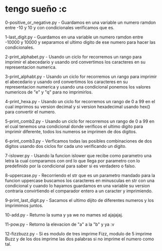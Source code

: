 # tengo sueño :c

0-positive_or_negative.py - Guardamos en una variable un numero ramdon entre -10 y 10 y con condicionales verificamos que es.

1-last_digit.py - Guardamos en una variable un numero ramdon entre -10000 y 10000 y separamos el ultimo digito de ese numero para hacer las condicionales.

2-print_alphabet.py - Usando un ciclo for recorremos un rango para imprimir el abecedario y usando ord convertimos los caracteres en su representacion numerica.

3-print_alphabt.py - Usando un ciclo for recorremos un rango para imprimir el abecedario y usando ord convertimos los caracteres en su representacion numerica y usando una condicional ponemos los valores numericos de "e" y "q" para no imprimirlos.

4-print_hexa.py - Usando un ciclo for recorremos un rango de 0 a 99 en el cual imprimos su version decimal y si version hexadecimal usando hex() para convertir el numero.

5-print_comb2.py - Usando un ciclo for recorremos un rango de 0 a 99 en el cual tenemos una condicional donde verificos el ultimo digito para imprimir diferente, todos los numeros se imprimen de dos digitos.

6-print_comb3.py - Verficamos todas las posibles combinaciones de dos digitos usando dos ciclos for cada uno verificando un digito.

7-islower.py - Usando la funcion islower que recibe como parametro una letra la cual comparamos con ord lo que llega por parametro con lo predefinido por la condicional para saber si es verdadero o falso.

8-uppercase.py - Recorriendo el str que es un parametro mandado para la funcion uppercase buscamos los caracteres en minusculas en str con una condicional y cuando lo hayamos guardamos en una variable su version contraria convirtiendo el comparador entero a un caracter y imprimiendo.

9-print_last_digit.py - Sacamos el ultimo dijito de diferentes numeros y los imprimimos juntos.

10-add.py - Returno la suma y ya we no mames xd ajajajaj.

11-pow.py - Retorno la elevacion de "a" a la "b" y ya :v

12-fizzbuzz.py - Si es modulo de tres imprime Fizz, modulo de 5 imprime Buzz y de los dos imprime las dos palabras si no imprime el numero como tal.